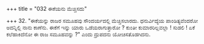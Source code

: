 +++
title = "032 ಈಕೆಯನು ಮೆಚ್ಚಿಸದು"

+++
32. "ಈಕೆಯನ್ನು ರಾಜರ ಸಮೂಹವು ಸೌಂದರ್ಯದಲ್ಲಿ ಮೆಚ್ಚಿಸಲಾರದು. ಧನುರ್ವಿದ್ಯೆಯ ಪಾಂಡಿತ್ಯವೆಂದರೋ ಅದನ್ನಿಲ್ಲಿ ನಾನು ಕಾಣೆನು. ಈಕೆಗೆ ಇನ್ನು ಯಾರು ಒಡೆಯರಾಗುತ್ತಾರೋ ? ಕುಂತೀ ಕುಮಾರರಿಲ್ಲವಲ್ಲಾ ! ಸುಡಲಿ ! ಏಕೆ ಕಲೆಹಾಕಿದೆನೋ ಈ ರಾಜ ಸಮೂಹವನ್ನು ?" ಎಂದು ದ್ರುಪದನು ಯೋಚಿಸತೊಡಗಿದನು.